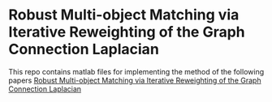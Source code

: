 # Robust Multi-object Matching via Iterative Reweighting of the Graph Connection Laplacian
This repo contains matlab files for implementing the method of the following papers
[Robust Multi-object Matching via Iterative Reweighting of the Graph Connection Laplacian](https://proceedings.neurips.cc/paper/2020/hash/ae06fbdc519bddaa88aa1b24bace4500-Abstract.html)
